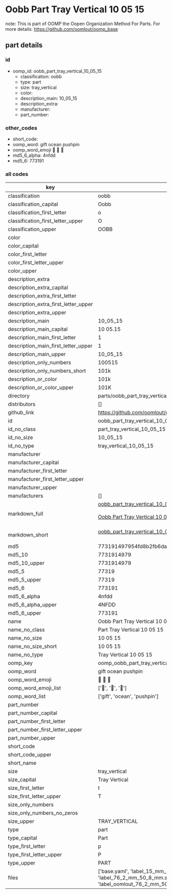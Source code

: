 # Oobb Part Tray Vertical 10 05 15  

note: This is part of OOMP the Oopen Organization Method For Parts. For more details: https://github.com/oomlout/oomp_base

##  part details





### id
* oomp_id: oobb_part_tray_vertical_10_05_15
  * classification: oobb
  * type: part
  * size: tray_vertical
  * color: 
  * description_main: 10_05_15
  * description_extra: 
  * manufacturer: 
  * part_number: 

### other_codes
* short_code: 
* oomp_word: gift ocean pushpin
* oomp_word_emoji :gift: :ocean: :pushpin:
* md5_6_alpha: 4nfdd
* md5_6: 773191

### all codes 
| key | value |  
| --- | --- |  
| classification | oobb |  
| classification_capital | Oobb |  
| classification_first_letter | o |  
| classification_first_letter_upper | O |  
| classification_upper | OOBB |  
| color |  |  
| color_capital |  |  
| color_first_letter |  |  
| color_first_letter_upper |  |  
| color_upper |  |  
| description_extra |  |  
| description_extra_capital |  |  
| description_extra_first_letter |  |  
| description_extra_first_letter_upper |  |  
| description_extra_upper |  |  
| description_main | 10_05_15 |  
| description_main_capital | 10 05.15 |  
| description_main_first_letter | 1 |  
| description_main_first_letter_upper | 1 |  
| description_main_upper | 10_05_15 |  
| description_only_numbers | 100515 |  
| description_only_numbers_short | 101k |  
| description_or_color | 101k |  
| description_or_color_upper | 101K |  
| directory | parts/oobb_part_tray_vertical_10_05_15 |  
| distributors | [] |  
| github_link | https://github.com/oomlout/oomlout_oomp_part_src/tree/main/parts/oobb_part_tray_vertical_10_05_15/working |  
| id | oobb_part_tray_vertical_10_05_15 |  
| id_no_class | part_tray_vertical_10_05_15 |  
| id_no_size | 10_05_15 |  
| id_no_type | tray_vertical_10_05_15 |  
| manufacturer |  |  
| manufacturer_capital |  |  
| manufacturer_first_letter |  |  
| manufacturer_first_letter_upper |  |  
| manufacturer_upper |  |  
| manufacturers | [] |  
| markdown_full | [oobb_part_tray_vertical_10_05_15](https://github.com/oomlout/oomlout_oomp_part_src/tree/main/parts/oobb_part_tray_vertical_10_05_15/working)<br>[](https://github.com/oomlout/oomlout_oomp_part_src/tree/main/parts/oobb_part_tray_vertical_10_05_15/working)<br>[Oobb Part Tray Vertical 10 05 15](https://github.com/oomlout/oomlout_oomp_part_src/tree/main/parts/oobb_part_tray_vertical_10_05_15/working)<br><br> |  
| markdown_short | [oobb_part_tray_vertical_10_05_15](https://github.com/oomlout/oomlout_oomp_part_src/tree/main/parts/oobb_part_tray_vertical_10_05_15/working)<br><br> |  
| md5 | 773191497954fd8b2fb6da4e25a3b567 |  
| md5_10 | 7731914979 |  
| md5_10_upper | 7731914979 |  
| md5_5 | 77319 |  
| md5_5_upper | 77319 |  
| md5_6 | 773191 |  
| md5_6_alpha | 4nfdd |  
| md5_6_alpha_upper | 4NFDD |  
| md5_6_upper | 773191 |  
| name | Oobb Part Tray Vertical 10 05 15 |  
| name_no_class | Part Tray Vertical 10 05 15 |  
| name_no_size | 10 05 15 |  
| name_no_size_short | 10 05 15 |  
| name_no_type | Tray Vertical 10 05 15 |  
| oomp_key | oomp_oobb_part_tray_vertical_10_05_15 |  
| oomp_word | gift ocean pushpin |  
| oomp_word_emoji | :gift: :ocean: :pushpin: |  
| oomp_word_emoji_list | [':gift:', ':ocean:', ':pushpin:'] |  
| oomp_word_list | ['gift', 'ocean', 'pushpin'] |  
| part_number |  |  
| part_number_capital |  |  
| part_number_first_letter |  |  
| part_number_first_letter_upper |  |  
| part_number_upper |  |  
| short_code |  |  
| short_code_upper |  |  
| short_name |  |  
| size | tray_vertical |  
| size_capital | Tray Vertical |  
| size_first_letter | t |  
| size_first_letter_upper | T |  
| size_only_numbers |  |  
| size_only_numbers_no_zeros |  |  
| size_upper | TRAY_VERTICAL |  
| type | part |  
| type_capital | Part |  
| type_first_letter | p |  
| type_first_letter_upper | P |  
| type_upper | PART |  
| files | ['base.yaml', 'label_15_mm_30_mm.pdf', 'label_15_mm_30_mm.svg', 'label_76_2_mm_50_8_mm.pdf', 'label_76_2_mm_50_8_mm.svg', 'label_oomlout_76_2_mm_50_8_mm.pdf', 'label_oomlout_76_2_mm_50_8_mm.svg', 'readme.md', 'working.json', 'working.yaml'] |  
